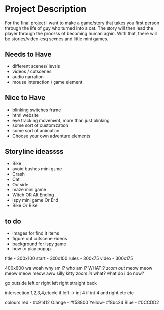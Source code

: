 # Project Description
For the final project I want to make a game/story that takes you first person through the life of guy who turned into a cat. 
The story will then lead the player through the process of becoming human again. With that, there will be stories/video-esq scenes and little mini games.

## Needs to Have
- different scenes/ levels
- videos / cutscenes
- audio narration 
- mouse interaction / game element

## Nice to Have
- blinking switches frame
- html website
- eye tracking movement, more than just blinking
- some sort of customization
- some sort of animation
- Choose your own adventure elements

## Storyline ideassss
- Bike
- avoid bushes mini game
- Crash
- Cat
- Outside
- maze mini game
- Witch OR Alt Ending
- ispy mini game Or End
- Bike Or Bike

## to do
- images for find it items
- figure out cutscene videos
- background for ispy game
- how to play popup

title - 300x100
start - 300x100
rules - 300x75
video - 300x175

400x600
wa woah why am i? who am i? WHAT!?  *zoom out* meow meow meow meow meow aww silly kitty *zoom in* what? what do i do now?

go outside
left or right
left right straight back

intersection 1,2,3,4,etcetc
if left -> int 4 if int 4 and right etc etc

colours 
red - #c91412
Orange - #f58800
Yellow- #f8bc24
Blue - #0CCDD2 
